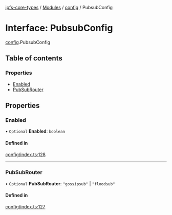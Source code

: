 [ipfs-core-types](../README.md) / [Modules](../modules.md) / [config](../modules/config.md) / PubsubConfig

# Interface: PubsubConfig

[config](../modules/config.md).PubsubConfig

## Table of contents

### Properties

- [Enabled](config.PubsubConfig.md#enabled)
- [PubSubRouter](config.PubsubConfig.md#pubsubrouter)

## Properties

### Enabled

• `Optional` **Enabled**: `boolean`

#### Defined in

[config/index.ts:128](https://github.com/ipfs/js-ipfs/blob/1655368d/packages/ipfs-core-types/src/config/index.ts#L128)

___

### PubSubRouter

• `Optional` **PubSubRouter**: ``"gossipsub"`` \| ``"floodsub"``

#### Defined in

[config/index.ts:127](https://github.com/ipfs/js-ipfs/blob/1655368d/packages/ipfs-core-types/src/config/index.ts#L127)
